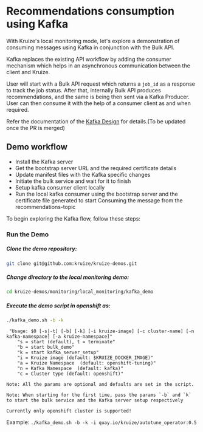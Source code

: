 # Recommendations consumption using Kafka 

With Kruize's local monitoring mode, let's explore a demonstration of consuming messages using Kafka in conjunction with the Bulk API. 

Kafka replaces the existing API workflow by adding the consumer mechanism which helps in an asynchronous communication between the client and Kruize.

User will start with a Bulk API request which returns a `job_id` as a response to track the job status. After that, internally Bulk API produces recommendations, and the same is being then sent via a Kafka Producer.
User can then consume it with the help of a consumer client as and when required. 

Refer the documentation of the [Kafka Design](https://github.com/kruize/autotune/blob/87b544c7e07deb22f683d6c124a0188f7b06d836/design/KafkaDesign.md) for details.(To be updated once the PR is merged)

## Demo workflow

- Install the Kafka server
- Get the bootstrap server URL and the required certificate details
- Update manifest files with the Kafka specific changes
- Initiate the bulk service and wait for it to finish
- Setup kafka consumer client locally
- Run the local kafka consumer using the bootstrap server and the certificate file generated to start Consuming the message from the recommendations-topic

To begin exploring the Kafka flow, follow these steps:

### Run the Demo

##### Clone the demo repository:
```sh
git clone git@github.com:kruize/kruize-demos.git
```
##### Change directory to the local monitoring demo:
```sh
cd kruize-demos/monitoring/local_monitoring/kafka_demo
```
##### Execute the demo script in openshift as:
```sh
./kafka_demo.sh -b -k
```

```
 "Usage: $0 [-s|-t] [-b] [-k] [-i kruize-image] [-c cluster-name] [-n kafka-namespace] [-a kruize-namespace]"
	"s = start (default), t = terminate"
	"b = start bulk_demo"
	"k = start kafka_server_setup"
	"i = Kruize image (default: $KRUIZE_DOCKER_IMAGE)"
	"a = Kruize Namespace  (default: openshift-tuning)"
	"n = Kafka Namespace  (default: kafka)"
	"c = Cluster type (default: openshift)"

Note: All the params are optional and defaults are set in the script.

Note: When starting for the first time, pass the params `-b` and `k` to start the bulk service and the Kafka server setup respectively

Currently only openshift cluster is supported!
```
Example:
`./kafka_demo.sh -b -k -i quay.io/kruize/autotune_operator:0.5 `
